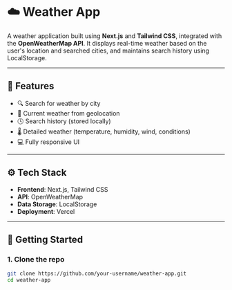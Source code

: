 # ☁️ Weather App

A weather application built using **Next.js** and **Tailwind CSS**, integrated with the **OpenWeatherMap API**. It displays real-time weather based on the user's location and searched cities, and maintains search history using LocalStorage.

---

## 🌟 Features

- 🔍 Search for weather by city
- 📍 Current weather from geolocation
- 🕓 Search history (stored locally)
- 🌡️ Detailed weather (temperature, humidity, wind, conditions)
- 💻 Fully responsive UI

---

## ⚙️ Tech Stack

- **Frontend**: Next.js, Tailwind CSS
- **API**: OpenWeatherMap
- **Data Storage**: LocalStorage
- **Deployment**: Vercel

---

## 🚀 Getting Started

### 1. Clone the repo

```bash
git clone https://github.com/your-username/weather-app.git
cd weather-app
